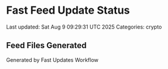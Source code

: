 # Fast Feed Update Status
Last updated: Sat Aug  9 09:29:31 UTC 2025
Categories: crypto

## Feed Files Generated

Generated by Fast Updates Workflow
